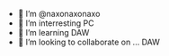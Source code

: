 - 👋 I’m @naxonaxonaxo
- 👀 I’m interresting PC
- 🌱 I’m learning DAW
- 💞️ I’m looking to collaborate on ... DAW

<!---
naxonaxonaxo/naxonaxonaxo is a ✨ special ✨ repository because its `README.md` (this file) appears on your GitHub profile.
You can click the Preview link to take a look at your changes.
--->
